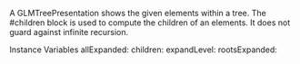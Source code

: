 A GLMTreePresentation  shows the given elements within a tree. The #children block is used to compute the children of an elements. It does not guard against infinite recursion.Instance Variables	allExpanded:		<Object>	children:		<Object>	expandLevel:		<Object>	rootsExpanded:		<Object>	tagsBlock:		<Object>	tagsFilterBlock:		<Object>allExpanded	- xxxxxchildren	- xxxxxexpandLevel	- xxxxxrootsExpanded	- xxxxxtagsBlock	- xxxxxtagsFilterBlock	- xxxxx
